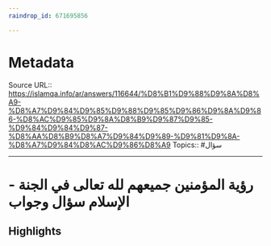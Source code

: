 ```yaml
---
raindrop_id: 671695856

---
```


# Metadata
Source URL:: https://islamqa.info/ar/answers/116644/%D8%B1%D9%88%D9%8A%D8%A9-%D8%A7%D9%84%D9%85%D9%88%D9%85%D9%86%D9%8A%D9%86-%D8%AC%D9%85%D9%8A%D8%B9%D9%87%D9%85-%D9%84%D9%84%D9%87-%D8%AA%D8%B9%D8%A7%D9%84%D9%89-%D9%81%D9%8A-%D8%A7%D9%84%D8%AC%D9%86%D8%A9
Topics:: #سؤال

---
# رؤية المؤمنين جميعهم لله تعالى في الجنة - الإسلام سؤال وجواب



## Highlights
